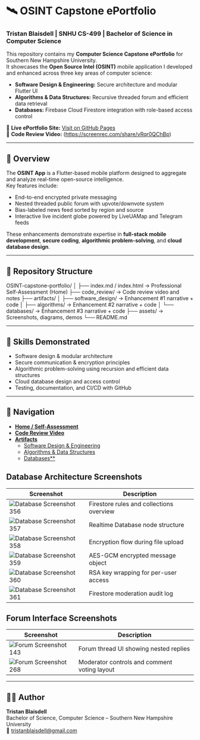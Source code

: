 # 🛰️ OSINT Capstone ePortfolio  
### Tristan Blaisdell | SNHU CS-499 | Bachelor of Science in Computer Science  

This repository contains my **Computer Science Capstone ePortfolio** for Southern New Hampshire University.  
It showcases the **Open Source Intel (OSINT)** mobile application I developed and enhanced across three key areas of computer science:

- **Software Design & Engineering:** Secure architecture and modular Flutter UI  
- **Algorithms & Data Structures:** Recursive threaded forum and efficient data retrieval  
- **Databases:** Firebase Cloud Firestore integration with role-based access control  

🔗 **Live ePortfolio Site:** [Visit on GitHub Pages](https://<your-username>.github.io/OSINT-capstone-portfolio/)  
🎥 **Code Review Video:**  (https://screenrec.com/share/vRqr0QChBp)

---

## 📘 Overview
The **OSINT App** is a Flutter-based mobile platform designed to aggregate and analyze real-time open-source intelligence.  
Key features include:
- End-to-end encrypted private messaging  
- Nested threaded public forum with upvote/downvote system  
- Bias-labeled news feed sorted by region and source  
- Interactive live incident globe powered by LiveUAMap and Telegram feeds  

These enhancements demonstrate expertise in **full-stack mobile development**, **secure coding**, **algorithmic problem-solving**, and **cloud database design**.

---

## 🧩 Repository Structure
OSINT-capstone-portfolio/
│
├── index.md / index.html → Professional Self-Assessment (Home)
├── code_review/ → Code review video and notes
├── artifacts/
│ ├── software_design/ → Enhancement #1 narrative + code
│ ├── algorithms/ → Enhancement #2 narrative + code
│ └── databases/ → Enhancement #3 narrative + code
├── assets/ → Screenshots, diagrams, demos
└── README.md 

---

## 🧠 Skills Demonstrated
- Software design & modular architecture  
- Secure communication & encryption principles  
- Algorithmic problem-solving using recursion and efficient data structures  
- Cloud database design and access control  
- Testing, documentation, and CI/CD with GitHub  

---

## 🧭 Navigation
- [**Home / Self-Assessment**](index.md)  
- [**Code Review Video**](code_review/)  
- [**Artifacts**](artifacts/)  
  - [Software Design & Engineering](artifacts/software_design/)  
  - [Algorithms & Data Structures](artifacts/algorithms/)  
  - [Databases**](artifacts/databases/)  

## Database Architecture Screenshots

| Screenshot | Description |
|-----------|-------------|
| ![Database Screenshot 356](/OSINT-capstone-portfolio/images/Screenshot%20%28356%29.png) | Firestore rules and collections overview |
| ![Database Screenshot 357](/OSINT-capstone-portfolio/images/Screenshot%20%28357%29.png) | Realtime Database node structure |
| ![Database Screenshot 358](/OSINT-capstone-portfolio/images/Screenshot%20%28358%29.png) | Encryption flow during file upload |
| ![Database Screenshot 359](/OSINT-capstone-portfolio/images/Screenshot%20%28359%29.png) | AES-GCM encrypted message object |
| ![Database Screenshot 360](/OSINT-capstone-portfolio/images/Screenshot%20%28360%29.png) | RSA key wrapping for per-user access |
| ![Database Screenshot 361](/OSINT-capstone-portfolio/images/Screenshot%20%28361%29.png) | Firestore moderation audit log |


## Forum Interface Screenshots

| Screenshot | Description |
|-----------|-------------|
| ![Forum Screenshot 143](/OSINT-capstone-portfolio/images/Screenshot%20%28143%29.png) | Forum thread UI showing nested replies |
| ![Forum Screenshot 268](/OSINT-capstone-portfolio/images/Screenshot%20%28268%29.png) | Moderator controls and comment voting layout |

---

## 🧑‍💻 Author
**Tristan Blaisdell**  
Bachelor of Science, Computer Science – Southern New Hampshire University  
📧 tristanblaisdell@gmail.com

